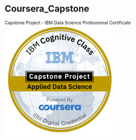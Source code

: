 # Coursera_Capstone
Capstone Project - IBM Data Science Professional Certificate</br>
<img src="Applied_Data_Science_Capstone.png" alt="Applied Data Science Capstone">
